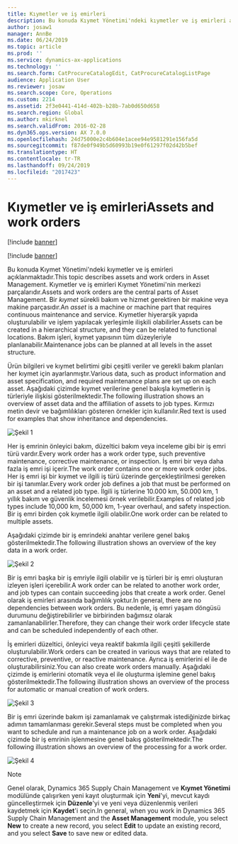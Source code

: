 ```yaml
---
title: Kıymetler ve iş emirleri
description: Bu konuda Kıymet Yönetimi'ndeki kıymetler ve iş emirleri açıklanmaktadır.
author: josaw1
manager: AnnBe
ms.date: 06/24/2019
ms.topic: article
ms.prod: ''
ms.service: dynamics-ax-applications
ms.technology: ''
ms.search.form: CatProcureCatalogEdit, CatProcureCatalogListPage
audience: Application User
ms.reviewer: josaw
ms.search.scope: Core, Operations
ms.custom: 2214
ms.assetid: 2f3e0441-414d-402b-b28b-7ab0d650d658
ms.search.region: Global
ms.author: mkirknel
ms.search.validFrom: 2016-02-28
ms.dyn365.ops.version: AX 7.0.0
ms.openlocfilehash: 24d75000e2c4b604e1acee94e9581291e156fa5d
ms.sourcegitcommit: f87de0f949b5d60993b19e0f61297f02d42b5bef
ms.translationtype: HT
ms.contentlocale: tr-TR
ms.lasthandoff: 09/24/2019
ms.locfileid: "2017423"
---
```

# <a name="assets-and-work-orders"></a><span data-ttu-id="1c8b7-103">Kıymetler ve iş emirleri</span><span class="sxs-lookup"><span data-stu-id="1c8b7-103">Assets and work orders</span></span>

[!include [banner](../../includes/banner.md)]

[!include [banner](../../includes/preview-banner.md)]

<span data-ttu-id="1c8b7-104">Bu konuda Kıymet Yönetimi'ndeki kıymetler ve iş emirleri açıklanmaktadır.</span><span class="sxs-lookup"><span data-stu-id="1c8b7-104">This topic describes assets and work orders in Asset Management.</span></span> <span data-ttu-id="1c8b7-105">Kıymetler ve iş emirleri Kıymet Yönetimi'nin merkezi parçalarıdır.</span><span class="sxs-lookup"><span data-stu-id="1c8b7-105">Assets and work orders are the central parts of Asset Management.</span></span> <span data-ttu-id="1c8b7-106">Bir *kıymet* sürekli bakım ve hizmet gerektiren bir makine veya makine parçasıdır.</span><span class="sxs-lookup"><span data-stu-id="1c8b7-106">An *asset* is a machine or machine part that requires continuous maintenance and service.</span></span> <span data-ttu-id="1c8b7-107">Kıymetler hiyerarşik yapıda oluşturulabilir ve işlem yapılacak yerleşimle ilişkili olabilirler.</span><span class="sxs-lookup"><span data-stu-id="1c8b7-107">Assets can be created in a hierarchical structure, and they can be related to functional locations.</span></span> <span data-ttu-id="1c8b7-108">Bakım işleri, kıymet yapısının tüm düzeyleriyle planlanabilir.</span><span class="sxs-lookup"><span data-stu-id="1c8b7-108">Maintenance jobs can be planned at all levels in the asset structure.</span></span>

<span data-ttu-id="1c8b7-109">Ürün bilgileri ve kıymet belirtimi gibi çeşitli veriler ve gerekli bakım planları her kıymet için ayarlanmıştır.</span><span class="sxs-lookup"><span data-stu-id="1c8b7-109">Various data, such as product information and asset specification, and required maintenance plans are set up on each asset.</span></span> <span data-ttu-id="1c8b7-110">Aşağıdaki çizimde kıymet verilerine genel bakışla kıymetlerin iş türleriyle ilişkisi gösterilmektedir.</span><span class="sxs-lookup"><span data-stu-id="1c8b7-110">The following illustration shows an overview of asset data and the affiliation of assets to job types.</span></span> <span data-ttu-id="1c8b7-111">Kırmızı metin devir ve bağımlılıkları gösteren örnekler için kullanılır.</span><span class="sxs-lookup"><span data-stu-id="1c8b7-111">Red text is used for examples that show inheritance and dependencies.</span></span>

![Şekil 1](media/05-overview-image.png)

<span data-ttu-id="1c8b7-113">Her iş emrinin önleyici bakım, düzeltici bakım veya inceleme gibi bir iş emri türü vardır.</span><span class="sxs-lookup"><span data-stu-id="1c8b7-113">Every work order has a work order type, such preventive maintenance, corrective maintenance, or inspection.</span></span> <span data-ttu-id="1c8b7-114">İş emri bir veya daha fazla iş emri işi içerir.</span><span class="sxs-lookup"><span data-stu-id="1c8b7-114">The work order contains one or more work order jobs.</span></span> <span data-ttu-id="1c8b7-115">Her iş emri işi bir kıymet ve ilgili iş türü üzerinde gerçekleştirilmesi gereken bir işi tanımlar.</span><span class="sxs-lookup"><span data-stu-id="1c8b7-115">Every work order job defines a job that must be performed on an asset and a related job type.</span></span> <span data-ttu-id="1c8b7-116">İlgili iş türlerine 10.000 km, 50.000 km, 1 yıllık bakım ve güvenlik incelemesi örnek verilebilir.</span><span class="sxs-lookup"><span data-stu-id="1c8b7-116">Examples of related job types include 10,000 km, 50,000 km, 1-year overhaul, and safety inspection.</span></span> <span data-ttu-id="1c8b7-117">Bir iş emri birden çok kıymetle ilgili olabilir.</span><span class="sxs-lookup"><span data-stu-id="1c8b7-117">One work order can be related to multiple assets.</span></span>

<span data-ttu-id="1c8b7-118">Aşağıdaki çizimde bir iş emrindeki anahtar verilere genel bakış gösterilmektedir.</span><span class="sxs-lookup"><span data-stu-id="1c8b7-118">The following illustration shows an overview of the key data in a work order.</span></span>

![Şekil 2](media/06-overview-image.png)

<span data-ttu-id="1c8b7-120">Bir iş emri başka bir iş emriyle ilgili olabilir ve iş türleri bir iş emri oluşturan izleyen işleri içerebilir.</span><span class="sxs-lookup"><span data-stu-id="1c8b7-120">A work order can be related to another work order, and job types can contain succeeding jobs that create a work order.</span></span> <span data-ttu-id="1c8b7-121">Genel olarak iş emirleri arasında bağımlılık yoktur.</span><span class="sxs-lookup"><span data-stu-id="1c8b7-121">In general, there are no dependencies between work orders.</span></span> <span data-ttu-id="1c8b7-122">Bu nedenle, iş emri yaşam döngüsü durumunu değiştirebilirler ve birbirinden bağımsız olarak zamanlanabilirler.</span><span class="sxs-lookup"><span data-stu-id="1c8b7-122">Therefore, they can change their work order lifecycle state and can be scheduled independently of each other.</span></span>

<span data-ttu-id="1c8b7-123">İş emirleri düzeltici, önleyici veya reaktif bakımla ilgili çeşitli şekillerde oluşturulabilir.</span><span class="sxs-lookup"><span data-stu-id="1c8b7-123">Work orders can be created in various ways that are related to corrective, preventive, or reactive maintenance.</span></span> <span data-ttu-id="1c8b7-124">Ayrıca iş emirlerini el ile de oluşturabilirsiniz.</span><span class="sxs-lookup"><span data-stu-id="1c8b7-124">You can also create work orders manually.</span></span> <span data-ttu-id="1c8b7-125">Aşağıdaki çizimde iş emirlerini otomatik veya el ile oluşturma işlemine genel bakış gösterilmektedir.</span><span class="sxs-lookup"><span data-stu-id="1c8b7-125">The following illustration shows an overview of the process for automatic or manual creation of work orders.</span></span>

![Şekil 3](media/07-overview-image.png)

<span data-ttu-id="1c8b7-127">Bir iş emri üzerinde bakım işi zamanlamak ve çalıştırmak istediğinizde birkaç adımın tamamlanması gerekir.</span><span class="sxs-lookup"><span data-stu-id="1c8b7-127">Several steps must be completed when you want to schedule and run a maintenance job on a work order.</span></span> <span data-ttu-id="1c8b7-128">Aşağıdaki çizimde bir iş emrinin işlenmesine genel bakış gösterilmektedir.</span><span class="sxs-lookup"><span data-stu-id="1c8b7-128">The following illustration shows an overview of the processing for a work order.</span></span>

![Şekil 4](media/08-overview-image.png)

> [!NOTE]
> <span data-ttu-id="1c8b7-130">Genel olarak, Dynamics 365 Supply Chain Management ve **Kıymet Yönetimi** modülünde çalışırken yeni kayıt oluşturmak için **Yeni**'yi, mevcut kaydı güncelleştirmek için **Düzenle**'yi ve yeni veya düzenlenmiş verileri kaydetmek için **Kaydet**'i seçin.</span><span class="sxs-lookup"><span data-stu-id="1c8b7-130">In general, when you work in Dynamics 365 Supply Chain Management and the **Asset Management** module, you select **New** to create a new record, you select **Edit** to update an existing record, and you select **Save** to save new or edited data.</span></span>
